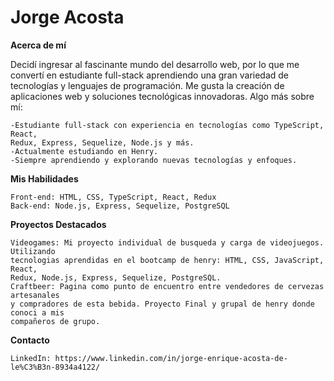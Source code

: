 # **Jorge Acosta**
**Acerca de mí**

Decidí ingresar al fascinante mundo del desarrollo web, por lo que me convertí en estudiante 
full-stack aprendiendo una gran variedad de tecnologías y lenguajes de programación.
Me gusta la creación de aplicaciones web y soluciones tecnológicas innovadoras.
Algo más sobre mí:

    -Estudiante full-stack con experiencia en tecnologías como TypeScript, React,
    Redux, Express, Sequelize, Node.js y más.
    -Actualmente estudiando en Henry.
    -Siempre aprendiendo y explorando nuevas tecnologías y enfoques.

**Mis Habilidades**

    Front-end: HTML, CSS, TypeScript, React, Redux
    Back-end: Node.js, Express, Sequelize, PostgreSQL

**Proyectos Destacados**

    Videogames: Mi proyecto individual de busqueda y carga de videojuegos. Utilizando 
    tecnologias aprendidas en el bootcamp de henry: HTML, CSS, JavaScript, React, 
    Redux, Node.js, Express, Sequelize, PostgreSQL.
    Craftbeer: Pagina como punto de encuentro entre vendedores de cervezas artesanales 
    y compradores de esta bebida. Proyecto Final y grupal de henry donde conoci a mis 
    compañeros de grupo.

**Contacto**

    LinkedIn: https://www.linkedin.com/in/jorge-enrique-acosta-de-le%C3%B3n-8934a4122/
